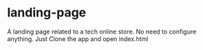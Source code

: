 # landing-page
A landing page related to a tech online store.
No need to configure anything. Just Clone the app and open index.html
